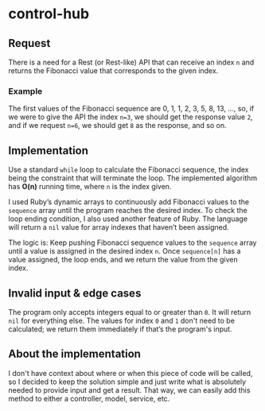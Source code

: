 # control-hub
## Request
There is a need for a Rest (or Rest-like) API that can receive an index `n` and returns the Fibonacci value that corresponds to the given index.

### Example
The first values of the Fibonacci sequence are 0, 1, 1, 2, 3, 5, 8, 13, ..., so, if we were to give the API the index `n=3`, we should get the response value `2`, and if we request `n=6`, we should get `8` as the response, and so on.

## Implementation
Use a standard `while` loop to calculate the Fibonacci sequence, the index being the constraint that will terminate the loop. The implemented algorithm has **O(n)** running time, where `n` is the index given.

I used Ruby’s dynamic arrays to continuously add Fibonacci values to the `sequence` array until the program reaches the desired index. To check the loop ending condition, I also used another feature of Ruby. The language will return a `nil` value for array indexes that haven’t been assigned.

The logic is: Keep pushing Fibonacci sequence values to the `sequence` array until a value is assigned in the desired index `n`. Once `sequence[n]` has a value assigned, the loop ends, and we return the value from the given index.

## Invalid input & edge cases
The program only accepts integers equal to or greater than `0`. It will return `nil` for everything else.
The values for index `0` and `1` don't need to be calculated; we return them immediately if that’s the program's input.

## About the implementation
I don't have context about where or when this piece of code will be called, so I decided to keep the solution simple and just write what is absolutely needed to provide input and get a result. That way, we can easily add this method to either a controller, model, service, etc. 
